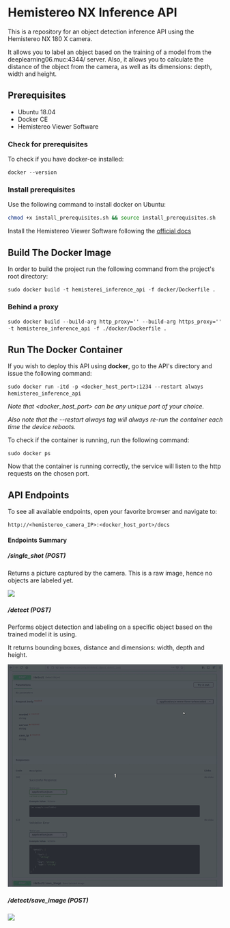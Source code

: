 # Hemistereo NX Inference API

This is a repository for an object detection inference API using the Hemistereo NX 180 X camera.

It allows you to label an object based on the training of a model from the deeplearning06.muc:4344/ server. Also, it allows you to calculate the distance of the object from the camera, as well as its dimensions: depth, width and height.

## Prerequisites

- Ubuntu 18.04
- Docker CE
- Hemistereo Viewer Software

### Check for prerequisites

To check if you have docker-ce installed:

```shell
docker --version
```

### Install prerequisites

Use the following command to install docker on Ubuntu:

```sh
chmod +x install_prerequisites.sh && source install_prerequisites.sh
```

Install the Hemistereo Viewer Software following the [official docs](https://3dvisionlabs.com/downloads/)

## Build The Docker Image

In order to build the project run the following command from the project's root directory:

```shell
sudo docker build -t hemisterei_inference_api -f docker/Dockerfile .
```

### Behind a proxy

```shell
sudo docker build --build-arg http_proxy='' --build-arg https_proxy='' -t hemistereo_inference_api -f ./docker/Dockerfile .
```

## Run The Docker Container

If you wish to deploy this API using **docker**, go to the API's directory and issue the following command:

```shell
sudo docker run -itd -p <docker_host_port>:1234 --restart always hemistereo_inference_api
```

*Note that <docker_host_port> can be any unique port of your choice.*

*Also note that the --restart always tag will always re-run the container each time the device reboots.*

To check if the container is running, run the following command:

```shell
sudo docker ps
```

 Now that the container is running correctly, the service will listen to the http requests on the chosen port.

## API Endpoints

To see all available endpoints, open your favorite browser and navigate to:

```http
http://<hemistereo_camera_IP>:<docker_host_port>/docs
```

#### Endpoints Summary

##### /single_shot (POST)

Returns a picture captured by the camera. This is a raw image, hence no objects are labeled yet.

![](/docs/singleshot.gif)

##### /detect (POST)

Performs object detection and labeling on a specific object based on the trained model it is using.

It returns bounding boxes, distance and dimensions: width, depth and height.

![](/docs/detect_object.gif)

##### /detect/save_image (POST)

![](/docs/save_labeled_image.gif)
